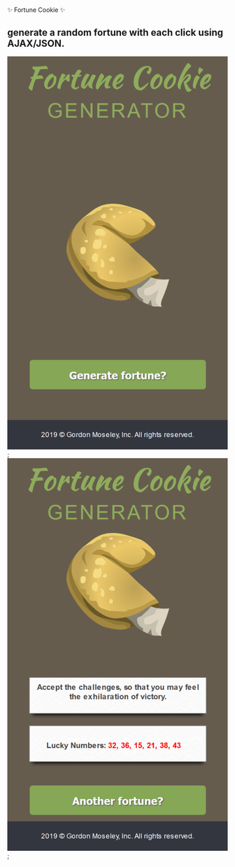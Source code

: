 # 
:sparkles: Fortune Cookie :sparkles:
## generate a random fortune with each click using AJAX/JSON.
![screenshot](https://github.com/moseleygj/WebPages/blob/master/FortuneCookie/Screenshot1.png);
![screenshot](https://github.com/moseleygj/WebPages/blob/master/FortuneCookie/Screenshot2.png);
